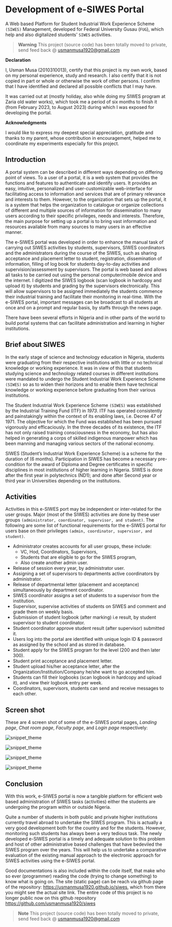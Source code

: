 
# Development of e-SIWES Portal

A Web based Platform for Student Industrial Work Experience Scheme `(SIWES)` Management, developed for Federal University Gusau (`FUG`), which help and also digitalized students' `SIWES` activities.

> **Warning**
> This project (source code) has been totally moved to private, send feed back @ usmanmusa1920@gmail.com

**Declaration**

I, Usman Musa (2010310013), certify that this project is my own work, based on my personal experience, study and research. I also certify that it is not copied in part or whole or otherwise the work of other persons. I confirm that I have identified and declared all possible conflicts that I may have.

It was carried out at (mostly holiday, also while doing my SIWES program at Zaria old water works), which took me a period of six months to finish it (from February 2023, to August 2023) during which I was exposed for developing the portal.

**Acknowledgments**

I would like to express my deepest special appreciation, gratitude and thanks to my parent, whose contribution in encouragement, helped me to coordinate my experiments especially for this project.

## Introduction

A portal system can be described in different ways depending on differing point of views. To a user of a portal, it is a web system that provides the functions and features to authenticate and identify users. It provides an easy, intuitive, personalized and user-customizable web-interface for facilitating access to information and services that are of primary relevance and interests to them. However, to the organization that sets up the portal, it is a system that helps the organization to catalogue or organize collections of different and multiple sources of information for dissemination to many users according to their specific privileges, needs and interests. Therefore, the main purpose for setting up a portal is to bring vast information and resources available from many sources to many users in an effective manner.

The e-SIWES portal was developed in order to enhance the manual task of carrying out SIWES activities by students, supervisors, SIWES coordinators and the administrators during the course of the SIWES, such as sharing acceptance and placement letter to student, registration, dissemination of information, filling of log book for students day-to-day activities and supervision/assessment by supervisors. The portal is web based and allows all tasks to be carried out using the personal computer/mobile device and the internet. I digitized the SIWES logbook (scan logbook in hardcopy and upload it) by students and grading by the supervisors electronically. This will allow supervisors to be assigned immediately the students commence their industrial training and facilitate their monitoring in real-time. With the e-SIWES portal, important messages can be broadcast to all students at once and on a prompt and regular basis, by staffs through the news page.

There have been several efforts in Nigeria and in other parts of the world to build portal systems that can facilitate administration and learning in higher institutions.

## Brief about SIWES

In the early stage of science and technology education in Nigeria, students were graduating from their respective institutions with little or no technical knowledge or working experience. It was in view of this that students studying science and technology related courses in different institutions were mandated to undergo the Student Industrial Work Experience Scheme `(SIWES)` so as to widen their horizons and to enable them have technical knowledge or working experience before graduating from their various institutions.

The Student Industrial Work Experience Scheme `(SIWES)` was established by the Industrial Training Fund (ITF) in _1973_. ITF has operated consistently and painstakingly within the context of its enabling laws, i.e. Decree 47 of 1971. The objective for which the Fund was established has been pursued vigorously and efficaciously. In the three decades of its existence, the ITF has not only raised training consciousness in the economy, but has also helped in generating a corps of skilled indigenous manpower which has been manning and managing various sectors of the national economy.

SIWES (Student’s Industrial Work Experience Scheme) is a scheme for the duration of (6 months). Participation in SIWES has become a necessary pre-condition for the award of Diploma and Degree certificates in specific disciplines in most institutions of higher learning in Nigeria. SIWES is done after the first year in polytechnics (ND1); and done after Second year or third year in Universities depending on the institutions.

## Activities

Activities in this e-SIWES port may be independent or inter-related for the user groups. Major (most of the SIWES) activities are done by these user groups `(administrator, coordinator, supervisor, and student)`. The following are some list of functional requirements for the e-SIWES portal for users base on their privileges `(admin, coordinator, supervisor, and student)`.

-   Administrator creates accounts for all user groups, these include:
    -   VC, Hod, Coordinators, Supervisors,
    -   Students that are eligible to go for the SIWES program,
    -   Also create another admin user.
-   Release of session every year, by administrator user.
-   Assigning a set of supervisors to departments active coordinators by administrator.
-   Release of departmental letter (placement and acceptance) simultaneously by department coordinator.
-   SIWES coordinator assigns a set of students to a supervisor from the institution.
-   Supervisor, supervise activities of students on SIWES and comment and grade them on weekly basis.
-   Submission of student logbook (after marking) i.e result, by student supervisor to student coordinator.
-   Student coordinator approve student result (after supervisor) submitted it.
-   Users log into the portal are identified with unique login ID & password as assigned by the school and as stored in database.
-   Student apply for the SIWES program for the level (200 and then later 300).
-   Student print acceptance and placement letter.
-   Student upload his/her acceptance letter, after the Organization/Institution/Company he/she want to go accepted him.
-   Students can fill their logbooks (scan logbook in hardcopy and upload it), and view their logbook entry per week.
-   Coordinators, supervisors, students can send and receive messages to each other.

## Screen shot

These are 4 screen shot of some of the e-SIWES portal pages, _Landing page_, _Chat room page_, _Faculty page_, and _Login page_ respectively:

![snippet_theme](screen/home.png)

![snippet_theme](screen/chat.png)

![snippet_theme](screen/faculty_page.png)

![snippet_theme](screen/login.png)

## Conclusion

With this work, e-SIWES portal is now a tangible platform for efficient web based administration of SIWES tasks (activities) either the students are undergoing the program within or outside Nigeria.

Quite a number of students in both public and private higher institutions currently travel abroad to undertake the SIWES program. This is actually a very good development both for the country and for the students. However, monitoring such students has always been a very tedious task. The newly developed e-SIWES portal is a timely and adequate solution to this problem and host of other administrative based challenges that have bedeviled the SIWES program over the years. This will help us to undertake a comparative evaluation of the existing manual approach to the electronic approach for SIWES activities using the e-SIWES portal.

Good documentations is also included within the code itself, that make who so ever (programmer) reading the code (trying to change something) to know what is going on. The site (static page) can be reach via github page of the repository: <a href="https://usmanmusa1920.github.io/siwes">https://usmanmusa1920.github.io/siwes</a>, which from there you might see the actual site link. The entire code of this project is no longer public now on this github repository <a href="https://github.com/usmanmusa1920/siwes">https://github.com/usmanmusa1920/siwes</a>

> **Note**
> This project (source code) has been totally moved to private, send feed back @ usmanmusa1920@gmail.com
